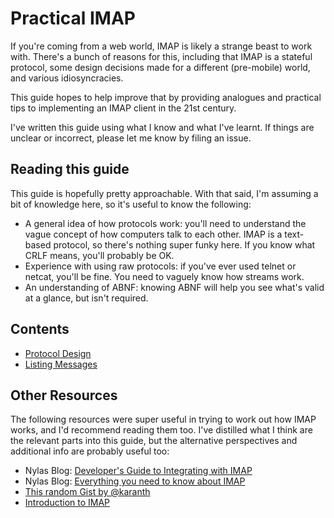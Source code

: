 # Practical IMAP

If you're coming from a web world, IMAP is likely a strange beast to work with. There's a bunch of reasons for this, including that IMAP is a stateful protocol, some design decisions made for a different (pre-mobile) world, and various idiosyncracies.

This guide hopes to help improve that by providing analogues and practical tips to implementing an IMAP client in the 21st century.

I've written this guide using what I know and what I've learnt. If things are unclear or incorrect, please let me know by filing an issue.


## Reading this guide

This guide is hopefully pretty approachable. With that said, I'm assuming a bit of knowledge here, so it's useful to know the following:

* A general idea of how protocols work: you'll need to understand the vague concept of how computers talk to each other. IMAP is a text-based protocol, so there's nothing super funky here. If you know what CRLF means, you'll probably be OK.
* Experience with using raw protocols: if you've ever used telnet or netcat, you'll be fine. You need to vaguely know how streams work.
* An understanding of ABNF: knowing ABNF will help you see what's valid at a glance, but isn't required.


## Contents

* [Protocol Design](./protocol.md)
* [Listing Messages](./listing.md)


## Other Resources

The following resources were super useful in trying to work out how IMAP works, and I'd recommend reading them too. I've distilled what I think are the relevant parts into this guide, but the alternative perspectives and additional info are probably useful too:

* Nylas Blog: [Developer's Guide to Integrating with IMAP](https://www.nylas.com/blog/guide-to-imap-send-and-sync-mail/)
* Nylas Blog: [Everything you need to know about IMAP](https://www.nylas.com/blog/nylas-imap-therefore-i-am/)
* [This random Gist by @karanth](https://gist.github.com/karanth/8578022)
* [Introduction to IMAP](https://nbsoftsolutions.com/blog/introduction-to-imap)
